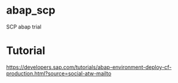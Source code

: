 # abap_scp
SCP abap trial

# Tutorial
https://developers.sap.com/tutorials/abap-environment-deploy-cf-production.html?source=social-atw-mailto 

